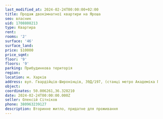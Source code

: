```yaml
---
last_modified_at: 2024-02-24T00:00:00+02:00
title: Продаж двокімнатної квартири на Яроша
seo: власник
uid: 1708808213
type: Квартира
rent:
rooms: '2'
surface: '46'
surface_land:
price: $10000
price_sqmt:
floor: '9'
floors: '9'
parking: Прибудинкова територія
region:
location: м. Харків
address: вул. Гвардійців-Широнінців, 39Д/197, (станці метро Академіка Павлова), Салтівський район
object:
coordinates: 50.006261,36.328210
date: 2024-02-24T00:00:00.000Z
seller: Олексій Сітніков
phone: 380963239127
description: Вторинне житло, придатне для проживання
---
```

